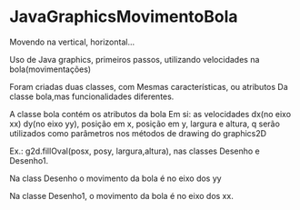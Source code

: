 # JavaGraphicsMovimentoBola
Movendo na vertical, horizontal...


Uso de Java graphics, primeiros passos, utilizando velocidades na bola(movimentações)

Foram criadas duas classes, com 
Mesmas características, ou atributos
Da classe bola,mas funcionalidades diferentes.

A classe bola contém os atributos da bola
Em si: as velocidades dx(no eixo xx)
dy(no eixo yy), posição em x, 
posição em y, largura e altura,
q serão utilizados como parâmetros 
nos métodos de drawing do graphics2D

Ex.: g2d.fillOval(posx, posy, 
largura,altura), nas classes
Desenho e Desenho1.

Na class Desenho o movimento da 
bola é no eixo dos yy

Na classe Desenho1, o movimento da bola é 
no eixo dos xx.






